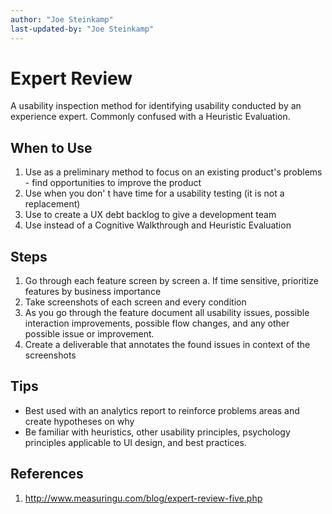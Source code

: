 ```yaml
---
author: "Joe Steinkamp"
last-updated-by: "Joe Steinkamp"
---
```


# Expert Review
A usability inspection method for identifying usability conducted by an experience expert. Commonly confused with a Heuristic Evaluation. 

## When to Use
1. Use as a preliminary method to focus on an existing product's problems - find opportunities to improve the product
2. Use when you don' t have time for a usability testing (it is not a replacement)
3. Use to create a UX debt backlog to give a development team
4. Use instead of a Cognitive Walkthrough and Heuristic Evaluation

## Steps
1. Go through each feature screen by screen
a. If time sensitive, prioritize features by business importance
2. Take screenshots of each screen and every condition
3. As you go through the feature document all usability issues, possible interaction improvements, possible flow changes, and any other possible issue or improvement.
4. Create a deliverable that annotates the found issues in context of the screenshots
	
## Tips
- Best used with an analytics report to reinforce problems areas and create hypotheses on why
- Be familiar with heuristics, other usability principles, psychology principles applicable to UI design, and best practices. 

## References
1. http://www.measuringu.com/blog/expert-review-five.php 
